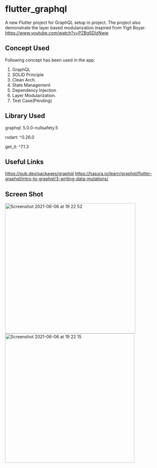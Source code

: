# flutter_graphql

A new Flutter project for GraphQL setup in project. The project also demonstrate the layer based modularization inspired from Yigit Boyar: https://www.youtube.com/watch?v=PZBg5DIzNww

## Concept Used

Following concept has been used in the app:
1. GraphQL
2. SOLID Principle
3. Clean Arch.
4. State Management
5. Dependency Injection
6. Layer Modularization.
7. Test Case(Pending)

## Library Used
graphql: 5.0.0-nullsafety.5


rxdart: ^0.26.0

get_it: ^7.1.3

## Useful Links
https://pub.dev/packages/graphql
https://hasura.io/learn/graphql/flutter-graphql/intro-to-graphql/3-writing-data-mutations/

## Screen Shot
<img width="427" alt="Screenshot 2021-06-06 at 19 22 52" src="https://user-images.githubusercontent.com/16761273/120933930-9e033280-c6fc-11eb-9b07-34cadd9011e6.png">


<img width="424" alt="Screenshot 2021-06-06 at 19 22 15" src="https://user-images.githubusercontent.com/16761273/120933920-904dad00-c6fc-11eb-845c-a3ada959042f.png">
